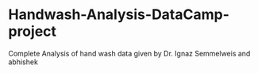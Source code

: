 # Handwash-Analysis-DataCamp-project
Complete Analysis of hand wash data given by Dr. Ignaz Semmelweis and abhishek
